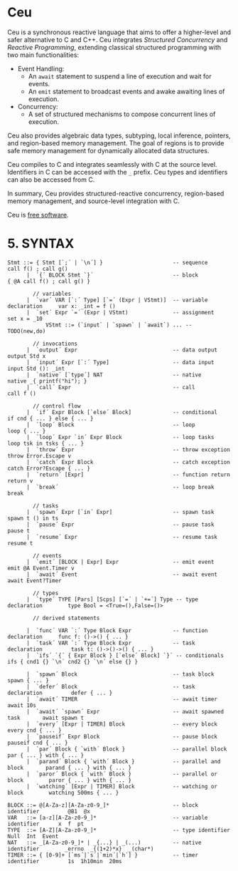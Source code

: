 # Ceu

Ceu is a synchronous reactive language that aims to offer a higher-level and
safer alternative to C and C++.
Ceu integrates *Structured Concurrency* and *Reactive Programming*, extending
classical structured programming with two main functionalities:

- Event Handling:
    - An `await` statement to suspend a line of execution and wait for events.
    - An `emit`  statement to broadcast events and awake awaiting lines of
      execution.
- Concurrency:
    - A set of structured mechanisms to compose concurrent lines of execution.

Ceu also provides algebraic data types, subtyping, local inference, pointers,
and region-based memory management.
The goal of regions is to provide safe memory management for dynamically
allocated data structures.

Ceu compiles to C and integrates seamlessly with C at the source level.
Identifiers in C can be accessed with the `_` prefix.
Ceu types and identifiers can also be accessed from C.

In summary, Ceu provides structured-reactive concurrency, region-based memory
management, and source-level integration with C.

Ceu is [free software](LICENSE.md).

<!--
# INSTALL & RUN

```
$ sudo make install
$ vi x.ceu   # output std ()
$ ceu x.ceu
()
$
```

# MANUAL

# 1. STATEMENTS

## Block

A block delimits the scope of variables between curly braces:

```
{
    var x: ()
    ... x ...       -- `x` is visible here
}
... x ...           -- `x` is not visible here
```

A block may contain an uppercase label to identify its memory region:

```
{ @MYBLOCK          -- `@MYBLOCK` can be referenced in allocations
    ...
}
```

The label `@GLOBAL` corresponds to the outermost block of the program.
The label `@LOCAL`  corresponds to the current block.

## Variable Declaration

A variable declaration introduces an identifier of the given type in the
current block:

```
var x: ()           -- `x` is of unit type `()`
var y: _int         -- `y` is a native `int`
var z: [_int,_int]  -- `z` is a tuple of ints
```

## Assignment

An assignment changes the value of a variable, native identifier, tuple or
union discriminator, or pointer dereference:

```
set x     = ()      -- sets `x` to the unit value `()`
set _n    = _1      -- sets native `_n` to hold native `_1`
set tup.1 = n       -- changes the tuple index value
set ptr\  = v       -- dereferences pointer `ptr` and assigns `v`
```

The value to be assigned can be an `input` statement or any expression.

## Call

The `call` statement invoke the respective expression:

```
call f _0           -- calls `f` passing `_0`
```

## Input & Output

Input and output statements communicate with external I/O devices.
They receive a device to communicate, and an argument to pass to the device:

```
output std [_0,_0]                  -- outputs "[0,0]" to stdio
var x: _int = input std (): _int    -- reads an `_int` from stdio
```

An `input` can be used in assignments and evaluates to the required explicit
type.

The special device `std` works for the standard input & output device and
accepts any value as argument.

`TODO: input std should only accept :_(char*)`
`TODO: custom devices`

*C* declarations for the I/O devices must prefix their identifiers with
`input_` or `output_`:

```
void output_xxx: (XXX v) {
    ...
}
```

## Sequence

A sequence of statements separated by blanks or semicolons `;` execute one
after the other:

```
var x: _int                 -- first declares `x`
set x = input std (): _int  -- then assigns `_int` input to `x`
output std x                -- finally outputs `x`
```

## Conditional

An `if` tests an `_int` value and executes one of the *true* or *false*
branches depending on the result:

```
if x {
    -- true branch
    call f ()       -- calls `f` if `x` is nonzero
} else {
    -- false branch
    call g ()       -- calls `g` otherwise
}
```

## Repetition

A `loop` executes a block of statements indefinitely until it reaches a `break`
statement:

```
loop {
    ...             -- repeats this command indefinitely
    if ... {        -- until this condition is met
        break       -- escapes the loop
    }
}
```

## Native

A native statement executes a block of code in the host language *C*:

```
native _{
    printf("Hello World!");
}
```

## Function

A function declaration abstracts a block of statements that can be invoked with
arguments.
The argument can be accessed through the identifier `arg`.
The result can be assigned to the identifier `ret`.
The `return` statement exits a function::

```
set f = func () -> () {
    set ret = arg   -- assigns arg to the result
    return          -- exits function
}
```

Function declarations are further documented as expressions, since they  are
actually `func` expressions assigned to variables.

# 2. TYPES

## Unit

The unit type `()` represents absence of information and has only the single
unit value `()`.

## Native

A native type holds external values from *C*, i.e., values which `Ce` does
not create or manipulate directly.
A native type identifier always starts with an underscore `_`:

```
_char     _int    _{FILE*}
```

## Pointer

A pointer type holds a pointer to another value and can be applied to
any other type with the prefix slash `/`.
A pointer must also specify the block in which its pointed data is held:

```
/_int @LOCAL        -- a pointer to an `_int` held in then current block
/[_int,()] @S       -- a pointer to a tuple held in block `@S`
```

## Tuple

A tuple type holds a value for each of its subtypes.
A tuple type identifier is a comma-separated list of types enclosed with
brackets `[` and `]`:

```
[(),(),())          -- a triple of unit types
[(),[_int,()]]      -- a pair containing another pair
```

## Union

A union type holds a value of one of its subtypes.
A tuple type identifier is a comma-separated list of types enclosed with
angle brackets `<` and `>`:

```
<(),(),()>          -- a union of three unit types
<(),[_int,()]>      -- a union of unit and a pair
```

### Recursive Union Pointer

A recursive union is a pointer with a caret subtype pointing upwards:

```
/<[_int, /^@S]>@S   -- a linked list of `_int` held at block `@S`
```

The pointer caret `/^` indicates recursion and refers to the enclosing
recursive union type.
Multiple `n` carets, e.g. `/^^`, refer to the `n` outer enclosing recursive
union pointer type.

The pointer caret can be expanded resulting in equivalent types:

```
/<[_int, /^@S]>@S               -- a linked list of `_int`
/<[_int, /<[_int,/^@S]>@S>@S    -- a linked list of `_int` expanded
```

## Function

`TODO: closure, blocks scopes`
!--
    - closures cannot modify original up (it is a stack variable that gets lost)
->

A function type holds a function value and is composed of the prefix `func`
and input and output types separated by an arrow `->`:

```
func () -> _int          -- input is unit and output is `_int`
func [_int,_int] -> ()   -- input is a pair of `_int` and output is unit
```

# 3. EXPRESSIONS

## Unit

The unit value is the single value of the unit type:

```
()
```

## Variable

A variable holds a value of its type:

```
var x: _int
set x = _10         -- variable `x` holds native `_10`
output std x
```

## Native

A native expression holds a value from *C*.
The expression must specify its type with a colon `:` sufix:

```
_(2+2): _int            -- _(2+2) has type _int
_{f(x,y)}: _(char*)     -- f returns a C string
```

Symbols defined in `Ce` can also be accessed inside native expressions:

```
var x: _int
set x = _10
output std _(x + 10)    -- outputs 20
```

## Pointer Upref & Dnref

A pointer points to a variable holding a value.
An *upref* (*up reference* or *reference*) acquires a pointer to a variable
with the prefix slash `/`.
A *dnref* (*down reference* or *dereference*) recovers a pointed value
given a pointer with the sufix backslash `\`:

```
var x: _int
var y: /_int@LOCAL
set y = /x          -- acquires a pointer to `x`
output std y\       -- recovers the value of `x`
```

## Tuple: Constructor and Discriminator

### Constructor

A tuple holds a fixed number of values:

```
[(),_10]            -- a pair with `()` and native `_10`
[x,(),y]            -- a triple
```

### Discriminator

A tuple discriminator suffixes a tuple with a dot `.` and an numeric
index to evaluate the value at the given position:

```
var tup: [(),_int]
set tup = [(),_10]
output std tup.2    -- outputs `10`
```

## Union: Constructor, Allocation, Discriminator & Predicate

### Constructor

A union constructor creates a value of a union type given a subcase index,
an argument, followed by a colon `:` with the explicit complete union type:

```
<.1 ()>: <(),()>                -- subcase `.1` of `<(),()>` holds unit
<.2 [_10,_0]: <(),[_int,_int]>  -- subcase `.2` holds a tuple
```

### Null Pointer Constructor

A recursive union always includes a null pointer constructor `<.0>` that
represents data termination.
The null constructor must also include a colon sufix `:` with the explicit
complete union type: 

```
var x: /<[_int,/^@S]>@S         -- a linked list of `_int`
set x = <.0>: /<[_int,/^@S]>@S  -- an empty linked list
```

### Allocation

A recursive union constructor uses the `new` operation for dynamic allocation.
It returns a pointer of the type as result of the allocation.
It receives a constructor of the plain type sufixed by a colon `:` with the
block to allocate the data:

```
var z: /</^@S>@S
set z = <.0>: /</^@S>@S             -- null

var x: /</^@S>@S
set x = new (<.1 z>:</^@S>): @S     -- () -> null, allocated in block `@S`
```

### Discriminator

A union discriminator suffixes a union with an exclamation `!` and a
numeric index to access the value as one of its subcases:

```
var x: <(),_int>
... x!1                     -- yields ()

var y: /<[_int,/^@S]>@S
... x\!1.1                  -- yields an `_int`
... x\!1.2\!0               -- yields ()
```

If the discriminated subcase does not match the actual value, the attempted
access raises a runtime error.

### Predicate

A union predicate suffixes a union with a question `?` and a
numeric index to check if the value is of the given subcase:

```
var x: <(),_int>
... x?1                     -- checks if `x` is subcase `1`

var y: /<[_int,/^@S]>@S
... x\?1                    -- checks if list is not empty
```

The result of a predicate is an `_int` value (`_1` if success, `_0` otherwise)
to be compatible with conditional statements.

## Call

A call invokes a function with the given argument:

```
call f ()               -- f   receives unit     ()
call (id) x             -- id  receives variable x
call add [x,y]          -- add receives tuple    [x,y]
```

Calls may also specify blocks for pointer input and output:

```
call f @[@S] ptr: @LOCAL    -- calls `f` passing `ptr` at `@S` and return at `@LOCAL`
```

Pointer inputs go in between brackets `@[` and `]` before the argument.
Pointer output goes after a colon `:` suffix after the argument.

Calls are further documented with functions.

## Function

`TODO`

# 4. LEXICAL RULES

## Comment

A comment starts with a double hyphen `--` and ignores everything
until the end of the line:

```
-- this is a single line comment
```

## Keywords and Symbols

The following keywords are reserved:

```
    break       -- escape loop statement
    call        -- function invocation
    else        -- conditional statement
    func        -- function type
    if          -- conditional statement
    input       -- input invocation
    loop        -- loop statement
    native      -- native statement
    new         -- allocation operation
    output      -- output invocation
    return      -- function return
    set         -- assignment statement
    var         -- variable declaration
```

The following symbols are valid:

```
    {   }       -- block delimeter, block labels
    (   )       -- unit type, unit value, group type & expression
    [   ]       -- tuple delimiter
    <   >       -- union delimiter
    ;           -- sequence separator
    :           -- type and block specification
    ->          -- function type signature
    =           -- variable assignment
    /           -- pointer type, upref operation
    \           -- dnref operation
    ,           -- tuple & union separator
    .           -- tuple discriminator, union constructor
    !           -- union discriminator
    ?           -- union predicate
    ^           -- recursive union
    @           -- block labels
```

## Variable Identifier

A variable identifier starts with a lowercase letter and might contain letters,
digits, and underscores:

```
i    myCounter    x_10          -- variable identifiers
```

## Block Label

A constant block label starts with at `@` and contains only uppercase letters.
A parameter block label starts with at `@` and contains only lowercase letters
with an option numeric suffix:

```
@GLOBAL    @MYBLOCK    @a    @a1
```

## Number

A number is a sequence of digits:

```
0    20
```

Numbers are used in tuple & union discriminators.

## Native Token

A native token starts with an underscore `_` and might contain letters,
digits, and underscores:

```
_char    _printf    _100        -- native identifiers
```

A native token may also be enclosed with curly braces `{` and `}` or
parenthesis `(` and `)`.
In this case, a native token can contain any other characters:

```
_(1 + 1)     _{2 * (1+1)}
```
-->

# 5. SYNTAX

```
Stmt ::= { Stmt [`;´ | `\n´] }                      -- sequence                 call f() ; call g()
      |  `{´ BLOCK Stmt `}´                         -- block                    { @A call f() ; call g() }

        // variables
      |  `var´ VAR [`:´ Type] [`=´ (Expr | VStmt)]  -- variable declaration     var x: _int = f ()
      |  `set´ Expr `=´ (Expr | VStmt)              -- assignment               set x = _10
            VStmt ::= (`input` | `spawn` | `await`) ... -- TODO(new,do)

        // invocations
      |  `output´ Expr                              -- data output              output Std x
      |  `input´ Expr [`:´ Type]                    -- data input               input Std (): _int
      |  `native´ [`type´] NAT                      -- native                   native _{ printf("hi"); }
      |  `call´ Expr                                -- call                     call f ()

        // control flow
      |  `if´ Expr Block [`else´ Block]             -- conditional              if cnd { ... } else { ... }
      |  `loop´ Block                               -- loop                     loop { ... }
      |  `loop´ Expr `in´ Expr Block                -- loop tasks               loop tsk in tsks { ... }
      |  `throw´ Expr                               -- throw exception          throw Error.Escape v
      |  `catch´ Expr Block                         -- catch exception          catch Error?Escape { ... }
      |  `return´ [Expr]                            -- function return          return v
      |  `break´                                    -- loop break               break

        // tasks
      |  `spawn´ Expr [`in´ Expr]                   -- spawn task               spawn t () in ts
      |  `pause´ Expr                               -- pause task               pause t
      |  `resume´ Expr                              -- resume task              resume t

        // events
      |  `emit´ [BLOCK | Expr] Expr                 -- emit event               emit @A Event.Timer v
      |  `await´ Event                              -- await event              await Event?Timer

        // types
      |  `type´ TYPE [Pars] [Scps] [`=´ | `+=´] Type -- type declaration        type Bool = <True=(),False=()>

        // derived statements

      |  `func´ VAR `:´ Type Block Expr             -- function declaration     func f: ()->() { ... }
      |  `task´ VAR `:´ Type Block Expr             -- task declaration         task t: ()->()->() { ... }
      |  `ifs´ `{´ { Expr Block } [`else´ Block] `}´ -- conditionals             ifs { cnd1 {} `\n´ cnd2 {} `\n´ else {} }

      |  `spawn´ Block                              -- task block               spawn { ... }
      |  `defer´ Block                              -- task declaration         defer { ... }
      |  `await´ TIMER                              -- await timer              await 10s
      |  `await´ `spawn´ Expr                       -- await spawned task       await spawn t
      |  `every´ [Expr | TIMER] Block               -- every block              every cnd { ... }
      |  `pauseif´ Expr Block                       -- pause block              pauseif cnd { ... }
      |  `par´ Block { `with´ Block }               -- parallel block           par { ... } with { ... }
      |  `parand´ Block { `with´ Block }            -- parallel and block       parand { ... } with { ... }
      |  `paror´ Block { `with´ Block }             -- parallel or block        paror { ... } with { ... }
      |  `watching´ [Expr | TIMER] Block            -- watching or block        watching 500ms { ... }

BLOCK ::= @[A-Za-z][A-Za-z0-9_]*                    -- block identifier         @B1  @x
VAR   ::= [a-z][A-Za-z0-9_]*                        -- variable identifier      x  f  pt
TYPE  ::= [A-Z][A-Za-z0-9_]*                        -- type identifier          Null  Int  Event
NAT   ::= _[A-Za-z0-9_]* | _{...} | _(...)          -- native identifier        _errno  _{(1+2)*x}  _(char*)
TIMER ::= { [0-9]+ [`ms´|`s´|`min´|`h´] }           -- timer identifier         1s  1h10min  20ms
```

<!--
Expr ::= `(´ Expr `)´                               -- group                    (x)
      |  `(´ `)´                                    -- unit                     ()
      |  NAT `:´ Type                               -- native expression        v: _int
      |  VAR                                        -- variable identifier      i
      |  `/´ Expr                                   -- upref                    /x
      |  Expr `\´                                   -- dnref                    x\
      |  `[´ Expr {`,´ Expr} `]´                    -- tuple constructor        [x,()]
      |  Expr `.´ NUM                               -- tuple discriminator      x.1
      |  `<´ `.´ NUM Expr `>´ `:´ Type              -- union constructor        <.1 ()>: <(),()>
      |  `<´ `.´ 0 `>´ `:´ Type                     -- union null pointer       <.0>: /</?>
      |  `new´ Expr.Union `:´ BLOCK                 -- union allocation         new <...>: @LOCAL
      |  Expr `!´ NUM                               -- union discriminator      x!1
      |  Expr `?´ NUM                               -- union predicate          x?0
      |  Expr Blocks Expr [`:´ BLOCK]               -- function call            f @[@S] x: @LOCAL
      |  Type.Func [Upvals] Stmt.Block              -- function body            func ()->() { ... }
            Upvals ::= `[´ VAR {`,´ VAR} `]´

Type ::= `(´ Type `)´                               -- group                    (func ()->())
      |  `(´ `)´                                    -- unit                     ()
      |  NAT                                        -- native type              _char
      |  `^´ { `^´ }                                -- recursive type           ^^
      |  `/´ Type BLOCK                             -- pointer                  /_int@S
      |  `[´ Type {`,´ Type} `]´                    -- tuple                    [(),()]
      |  `<´ Type {`,´ Type} `>´                    -- union                    <(),/^@S>
      |  `func´ [BLOCK] Blocks `->´ Type `->´ Type  -- function                 func f : ()->() { return () }

Blocks ::= `@[´ [BLOCK {`,´ BLOCK}] `]´             -- list of scopes           @[@LOCAL,@a1]
-->
